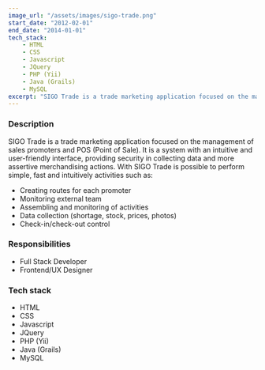 ```yaml
---
image_url: "/assets/images/sigo-trade.png"
start_date: "2012-02-01"
end_date: "2014-01-01"
tech_stack:
    - HTML
    - CSS
    - Javascript
    - JQuery
    - PHP (Yii)
    - Java (Grails)
    - MySQL
excerpt: "SIGO Trade is a trade marketing application focused on the management of sales promoters and POS (Point of Sale)."
---
```

### Description

SIGO Trade is a trade marketing application focused on the management of sales promoters and POS (Point of Sale). It is a system with an intuitive and user-friendly interface, providing security in collecting data and more assertive merchandising actions. 
With SIGO Trade is possible to perform simple, fast and intuitively activities such as:

- Creating routes for each promoter
- Monitoring external team
- Assembling and monitoring of activities
- Data collection (shortage, stock, prices, photos)
- Check-in/check-out control

### Responsibilities

- Full Stack Developer
- Frontend/UX Designer

### Tech stack
- HTML
- CSS
- Javascript
- JQuery
- PHP (Yii)
- Java (Grails)
- MySQL